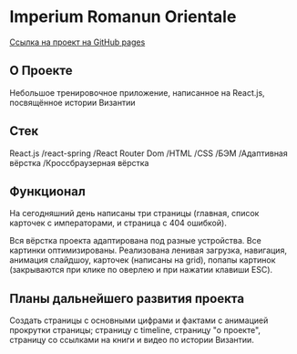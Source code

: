 # Imperium Romanun Orientale
[Ссылка на проект на GitHub pages](https://maximtomchin.github.io/byzantium)

## О Проекте
Небольшое тренировочное приложение, написанное на React.js, посвящённое истории Византии 

## Cтек 

React.js /react-spring /React Router Dom /HTML /CSS /БЭМ /Адаптивная вёрстка /Кроссбраузерная вёрстка

## Функционал

На сегодняшний день написаны три страницы (главная, список карточек с императорами, и страница с 404 ошибкой). 


Вся вёрстка проекта адаптирована под разные устройства. Все картинки оптимизированы. Реализована ленивая загрузка, навигация, анимация слайдшоу, карточек (написаны на grid), попапы картинок (закрываются при клике по оверлею и при нажатии клавиши ESC).

## Планы дальнейшего развития проекта

Создать страницы с основными цифрами и фактами с анимацией прокрутки страницы; страницу с timeline, страницу "о проекте", страницу со ссылками на книги и видео по истории Византии.
